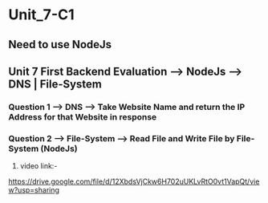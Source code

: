 # Unit_7-C1
<h2>Need to use NodeJs</h2>
<h2>Unit 7 First Backend Evaluation  --> NodeJs  --> DNS | File-System </h2>
<h3>Question 1 --> DNS --> Take Website Name and return the IP Address for that Website in response</h3>
<h3>Question 2 --> File-System --> Read File and Write File by File-System (NodeJs)</h3>

1. video link:-

https://drive.google.com/file/d/12XbdsVjCkw6H702uUKLvRtO0vt1VapQt/view?usp=sharing

